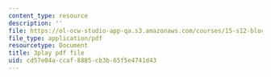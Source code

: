 ```yaml
---
content_type: resource
description: ''
file: https://ol-ocw-studio-app-qa.s3.amazonaws.com/courses/15-s12-blockchain-and-money-fall-2018/cd57e04accaf8885cb3b65f5e4741d43_W06Le8fw0vU.pdf
file_type: application/pdf
resourcetype: Document
title: 3play pdf file
uid: cd57e04a-ccaf-8885-cb3b-65f5e4741d43
---
```

